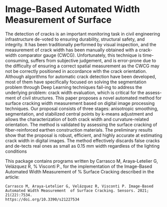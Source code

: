 # Image-Based Automated Width Measurement of Surface 

The detection of cracks is an important monitoring task in civil engineering infrastructure de-voted to ensuring 
durability, structural safety, and integrity. It has been traditionally performed by visual inspection, and the 
measurement of crack width has been manually obtained with a crack-width comparator gauge (CWCG). Unfortunately, 
this technique is time-consuming, suffers from subjective judgement, and is error-prone due to the difficulty of 
ensuring a correct spatial measurement as the CWCG may not be correctly positioned in accordance with the crack 
orientation. Although algorithms for automatic crack detection have been developed, most of them have specifically 
focused on solving the segmentation problem through Deep Learning techniques fail-ing to address the underlying 
problem: crack width evaluation, which is critical for the assess-ment of civil structures. This paper proposes
a novel automated method for surface cracking width measurement based on digital image processing techniques. 
Our proposal consists of three stages: anisotropic smoothing, segmentation, and stabilized central points by 
k-means adjustment and allows the characterization of both crack width and curvature-related orientation. The 
method is validated by assessing the surface cracking of fiber-reinforced earthen construction materials. The
preliminary results show that the proposal is robust, efficient, and highly accurate at estimating crack width 
in digital images. The method effectively discards false cracks and de-tects real ones as small as 0.15 mm width 
regardless of the lighting conditions


This package contains programs written by Carrasco M, Araya-Letelier G, 
Velázquez R,  % Visconti P., for the implementation of the Image-Based 
 Automated Width Measurement of  % Surface Cracking  described in the article:
     
    Carrasco M, Araya-Letelier G, Velázquez R, Visconti P. Image-Based 
    Automated Width Measurement  of Surface Cracking. Sensors. 2021; 21(22):7534. 
    https://doi.org/10.3390/s21227534 

